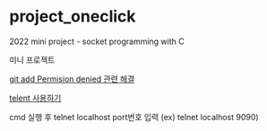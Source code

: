 # project_oneclick
2022 mini project - socket programming with C

미니 프로젝트

[git add Permision denied 관련 해결](https://openingsound.tistory.com/95)


[telent 사용하기](https://opentutorials.org/module/2160/12506)


cmd 실행 후 telnet localhost port번호 입력 (ex) telnet localhost 9090)
